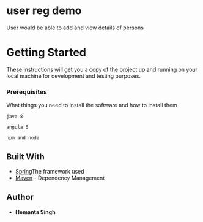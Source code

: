 # user reg demo

User would be able to add and view details of persons
# Getting Started

These instructions will get you a copy of the project up and running on your local machine for development and testing purposes.

### Prerequisites

What things you need to install the software and how to install them

```
java 8
```

```
angula 6
```

```
npm and node
```

## Built With

* [Spring](https://spring.io/)The framework used
* [Maven](https://maven.apache.org/) - Dependency Management

## Author

* **Hemanta Singh** 
